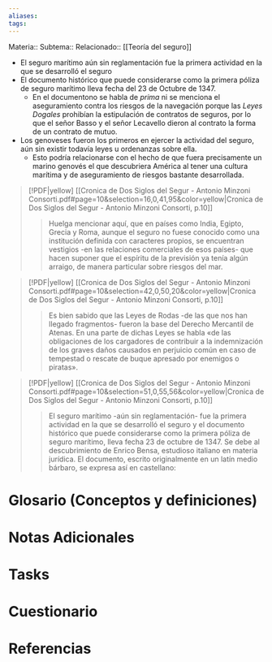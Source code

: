 ```yaml
---
aliases: 
tags:
---
```

Materia:: 
Subtema:: 
Relacionado:: [[Teoría del seguro]]

- El seguro marítimo aún sin reglamentación fue la primera actividad en la que se desarrolló el seguro
- El documento histórico que puede considerarse como la primera póliza de seguro marítimo lleva fecha del 23 de Octubre de 1347.
	- En el documentono se habla de *prima* ni se menciona el aseguramiento contra los riesgos de la navegación porque las *Leyes Dogales* prohibían la estipulación de contratos de seguros, por lo que el señor Basso y el señor Lecavello dieron al contrato la forma de un contrato de mutuo.
- Los genoveses fueron los primeros en ejercer la actividad del seguro, aún sin existir todavía leyes u ordenanzas sobre ella.
	- Esto podría relacionarse con el hecho de que fuera precisamente un marino genovés el que descubriera América al tener una cultura marítima y de aseguramiento de riesgos bastante desarrollada. 

> [!PDF|yellow] [[Cronica de Dos Siglos del Segur - Antonio Minzoni Consorti.pdf#page=10&selection=16,0,41,95&color=yellow|Cronica de Dos Siglos del Segur - Antonio Minzoni Consorti, p.10]]
> > Huelga mencionar aquí, que en países como India, Egipto, Grecia y Roma, aunque el seguro no fuese conocido como una institución definida con caracteres propios, se encuentran vestigios -en las relaciones comerciales de esos países- que hacen suponer que el espíritu de la previsión ya tenía algún arraigo, de manera particular sobre riesgos del mar.


> [!PDF|yellow] [[Cronica de Dos Siglos del Segur - Antonio Minzoni Consorti.pdf#page=10&selection=42,0,50,20&color=yellow|Cronica de Dos Siglos del Segur - Antonio Minzoni Consorti, p.10]]
> > Es bien sabido que las Leyes de Rodas -de las que nos han llegado fragmentos- fueron la base del Derecho Mercantil de Atenas. En una parte de dichas Leyes se habla «de las obligaciones de los cargadores de contribuir a la indemnización de los graves daños causados en perjuicio común en caso de tempestad o rescate de buque apresado por enemigos o piratas».

> [!PDF|yellow] [[Cronica de Dos Siglos del Segur - Antonio Minzoni Consorti.pdf#page=10&selection=51,0,55,56&color=yellow|Cronica de Dos Siglos del Segur - Antonio Minzoni Consorti, p.10]]
> > El seguro marítimo -aún sin reglamentación- fue la primera actividad en la que se desarrolló el seguro y el documento histórico que puede considerarse como la primera póliza de seguro marítimo, lleva fecha 23 de octubre de 1347. Se debe al descubrimiento de Enrico Bensa, estudioso italiano en materia jurídica. El documento, escrito originalmente en un latín medio bárbaro, se expresa así en castellano:





# Glosario (Conceptos y definiciones)

# Notas Adicionales

# Tasks

# Cuestionario

# Referencias 
